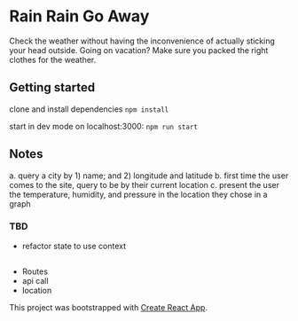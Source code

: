 # Rain Rain Go Away

Check the weather without having the inconvenience of actually sticking your head outside. Going on vacation? Make sure you packed the right clothes for the weather.

## Getting started

clone and install dependencies
`npm install`

start in dev mode on localhost:3000:
`npm run start`

## Notes

a. query a city by 1) name; and 2) longitude and latitude
b. first time the user comes to the site, query to be by their current location
c. present the user the temperature, humidity, and pressure in the location they chose in a graph

### TBD

- refactor state to use context

##

- Routes
- api call
- location

This project was bootstrapped with [Create React App](https://github.com/facebook/create-react-app).
